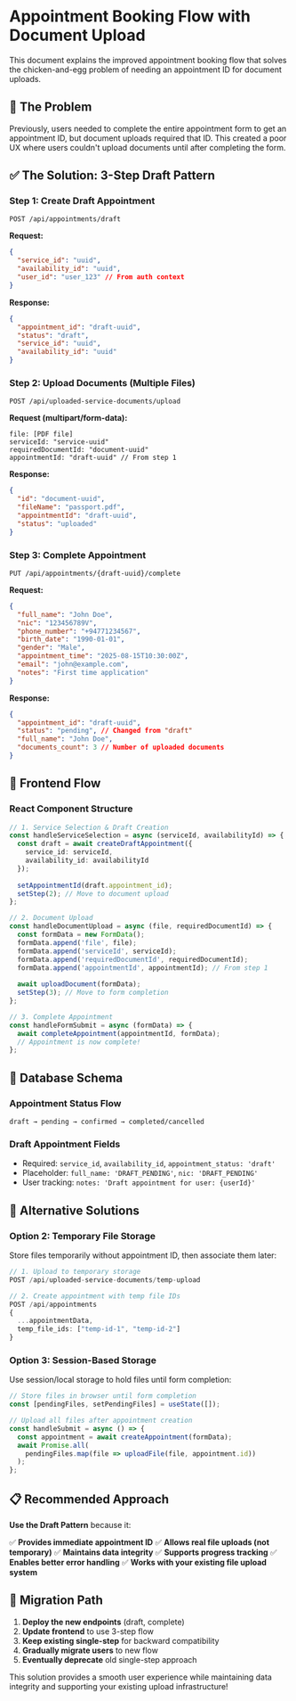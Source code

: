 # Appointment Booking Flow with Document Upload

This document explains the improved appointment booking flow that solves the chicken-and-egg problem of needing an appointment ID for document uploads.

## 🔄 **The Problem**

Previously, users needed to complete the entire appointment form to get an appointment ID, but document uploads required that ID. This created a poor UX where users couldn't upload documents until after completing the form.

## ✅ **The Solution: 3-Step Draft Pattern**

### **Step 1: Create Draft Appointment**
```
POST /api/appointments/draft
```

**Request:**
```json
{
  "service_id": "uuid",
  "availability_id": "uuid",
  "user_id": "user_123" // From auth context
}
```

**Response:**
```json
{
  "appointment_id": "draft-uuid",
  "status": "draft",
  "service_id": "uuid",
  "availability_id": "uuid"
}
```

### **Step 2: Upload Documents (Multiple Files)**
```
POST /api/uploaded-service-documents/upload
```

**Request (multipart/form-data):**
```
file: [PDF file]
serviceId: "service-uuid"
requiredDocumentId: "document-uuid"
appointmentId: "draft-uuid" // From step 1
```

**Response:**
```json
{
  "id": "document-uuid",
  "fileName": "passport.pdf",
  "appointmentId": "draft-uuid",
  "status": "uploaded"
}
```

### **Step 3: Complete Appointment**
```
PUT /api/appointments/{draft-uuid}/complete
```

**Request:**
```json
{
  "full_name": "John Doe",
  "nic": "123456789V",
  "phone_number": "+94771234567",
  "birth_date": "1990-01-01",
  "gender": "Male",
  "appointment_time": "2025-08-15T10:30:00Z",
  "email": "john@example.com",
  "notes": "First time application"
}
```

**Response:**
```json
{
  "appointment_id": "draft-uuid",
  "status": "pending", // Changed from "draft"
  "full_name": "John Doe",
  "documents_count": 3 // Number of uploaded documents
}
```

## 🎯 **Frontend Flow**

### **React Component Structure**

```typescript
// 1. Service Selection & Draft Creation
const handleServiceSelection = async (serviceId, availabilityId) => {
  const draft = await createDraftAppointment({
    service_id: serviceId,
    availability_id: availabilityId
  });
  
  setAppointmentId(draft.appointment_id);
  setStep(2); // Move to document upload
};

// 2. Document Upload
const handleDocumentUpload = async (file, requiredDocumentId) => {
  const formData = new FormData();
  formData.append('file', file);
  formData.append('serviceId', serviceId);
  formData.append('requiredDocumentId', requiredDocumentId);
  formData.append('appointmentId', appointmentId); // From step 1
  
  await uploadDocument(formData);
  setStep(3); // Move to form completion
};

// 3. Complete Appointment
const handleFormSubmit = async (formData) => {
  await completeAppointment(appointmentId, formData);
  // Appointment is now complete!
};
```

## 🔧 **Database Schema**

### **Appointment Status Flow**
```
draft → pending → confirmed → completed/cancelled
```

### **Draft Appointment Fields**
- Required: `service_id`, `availability_id`, `appointment_status: 'draft'`
- Placeholder: `full_name: 'DRAFT_PENDING'`, `nic: 'DRAFT_PENDING'`
- User tracking: `notes: 'Draft appointment for user: {userId}'`

## 🚀 **Alternative Solutions**

### **Option 2: Temporary File Storage**
Store files temporarily without appointment ID, then associate them later:

```typescript
// 1. Upload to temporary storage
POST /api/uploaded-service-documents/temp-upload

// 2. Create appointment with temp file IDs
POST /api/appointments
{
  ...appointmentData,
  temp_file_ids: ["temp-id-1", "temp-id-2"]
}
```

### **Option 3: Session-Based Storage**
Use session/local storage to hold files until form completion:

```typescript
// Store files in browser until form completion
const [pendingFiles, setPendingFiles] = useState([]);

// Upload all files after appointment creation
const handleSubmit = async () => {
  const appointment = await createAppointment(formData);
  await Promise.all(
    pendingFiles.map(file => uploadFile(file, appointment.id))
  );
};
```

## 📋 **Recommended Approach**

**Use the Draft Pattern** because it:

✅ **Provides immediate appointment ID**
✅ **Allows real file uploads (not temporary)**
✅ **Maintains data integrity**
✅ **Supports progress tracking**
✅ **Enables better error handling**
✅ **Works with your existing file upload system**

## 🔄 **Migration Path**

1. **Deploy the new endpoints** (draft, complete)
2. **Update frontend** to use 3-step flow
3. **Keep existing single-step** for backward compatibility
4. **Gradually migrate users** to new flow
5. **Eventually deprecate** old single-step approach

This solution provides a smooth user experience while maintaining data integrity and supporting your existing upload infrastructure!
